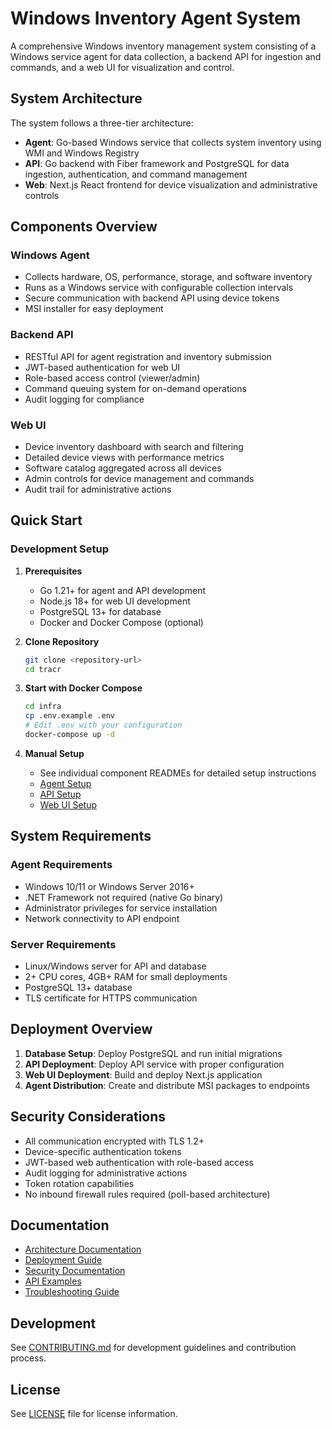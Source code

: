 # Windows Inventory Agent System

A comprehensive Windows inventory management system consisting of a Windows service agent for data collection, a backend API for ingestion and commands, and a web UI for visualization and control.

## System Architecture

The system follows a three-tier architecture:

- **Agent**: Go-based Windows service that collects system inventory using WMI and Windows Registry
- **API**: Go backend with Fiber framework and PostgreSQL for data ingestion, authentication, and command management
- **Web**: Next.js React frontend for device visualization and administrative controls

## Components Overview

### Windows Agent
- Collects hardware, OS, performance, storage, and software inventory
- Runs as a Windows service with configurable collection intervals
- Secure communication with backend API using device tokens
- MSI installer for easy deployment

### Backend API
- RESTful API for agent registration and inventory submission
- JWT-based authentication for web UI
- Role-based access control (viewer/admin)
- Command queuing system for on-demand operations
- Audit logging for compliance

### Web UI
- Device inventory dashboard with search and filtering
- Detailed device views with performance metrics
- Software catalog aggregated across all devices
- Admin controls for device management and commands
- Audit trail for administrative actions

## Quick Start

### Development Setup

1. **Prerequisites**
   - Go 1.21+ for agent and API development
   - Node.js 18+ for web UI development
   - PostgreSQL 13+ for database
   - Docker and Docker Compose (optional)

2. **Clone Repository**
   ```bash
   git clone <repository-url>
   cd tracr
   ```

3. **Start with Docker Compose**
   ```bash
   cd infra
   cp .env.example .env
   # Edit .env with your configuration
   docker-compose up -d
   ```

4. **Manual Setup**
   - See individual component READMEs for detailed setup instructions
   - [Agent Setup](./agent/README.md)
   - [API Setup](./api/README.md)
   - [Web UI Setup](./web/README.md)

## System Requirements

### Agent Requirements
- Windows 10/11 or Windows Server 2016+
- .NET Framework not required (native Go binary)
- Administrator privileges for service installation
- Network connectivity to API endpoint

### Server Requirements
- Linux/Windows server for API and database
- 2+ CPU cores, 4GB+ RAM for small deployments
- PostgreSQL 13+ database
- TLS certificate for HTTPS communication

## Deployment Overview

1. **Database Setup**: Deploy PostgreSQL and run initial migrations
2. **API Deployment**: Deploy API service with proper configuration
3. **Web UI Deployment**: Build and deploy Next.js application
4. **Agent Distribution**: Create and distribute MSI packages to endpoints

## Security Considerations

- All communication encrypted with TLS 1.2+
- Device-specific authentication tokens
- JWT-based web authentication with role-based access
- Audit logging for administrative actions
- Token rotation capabilities
- No inbound firewall rules required (poll-based architecture)

## Documentation

- [Architecture Documentation](./docs/architecture.md)
- [Deployment Guide](./docs/deployment.md)
- [Security Documentation](./docs/security.md)
- [API Examples](./docs/api-examples.md)
- [Troubleshooting Guide](./docs/runbooks/troubleshooting.md)

## Development

See [CONTRIBUTING.md](./CONTRIBUTING.md) for development guidelines and contribution process.

## License

See [LICENSE](./LICENSE) file for license information.